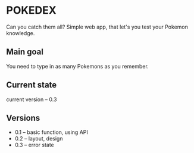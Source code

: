 # POKEDEX

Can you catch them all? Simple web app, that let's you test your Pokemon knowledge.

## Main goal

You need to type in as many Pokemons as you remember.

## Current state

current version – 0.3

## Versions

* 0.1 – basic function, using API 
* 0.2 – layout, design
* 0.3 – error state
